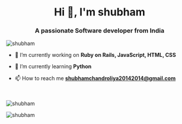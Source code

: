 <h1 align="center">Hi 👋, I'm shubham</h1>
<h3 align="center">A passionate Software developer from India</h3>

<p align="left"> <img src="https://komarev.com/ghpvc/?username=yashptel&label=Profile%20views&color=0e75b6&style=flat" alt="shubham" /> </p>

- 🔭 I’m currently working on **Ruby on Rails, JavaScript, HTML, CSS**

- 🌱 I’m currently learning **Python**

<!-- - 👨‍💻 All of my projects are available at [https://d3ward.github.io/](https://d3ward.github.io/) -->


- 📫 How to reach me **shubhamchandroliya20142014@gmail.com**

<!-- <h3 align="left">Support:</h3> -->
<!-- <p><a href="https://www.buymeacoffee.com/dOWS9cU"> <img align="left" src="https://cdn.buymeacoffee.com/buttons/v2/default-yellow.png" height="50" width="210" alt="d3ward" /></a></p><br><br> -->
<br>
<p style="width:100%"><img align="center" src="https://github-readme-stats.vercel.app/api?username=shubhamp1&show_icons=true&locale=en" alt="shubham" /></p>

<p style="width:100%"><img align="left" src="https://github-readme-stats.vercel.app/api/top-langs?username=shubhamp1&show_icons=true&locale=en&layout=compact" alt="shubham" /></p>

